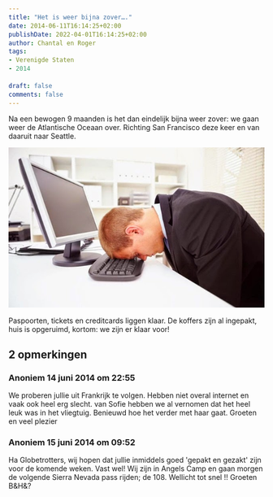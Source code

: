 ```yaml
---
title: "Het is weer bijna zover…."
date: 2014-06-11T16:14:25+02:00
publishDate: 2022-04-01T16:14:25+02:00
author: Chantal en Roger
tags:
- Verenigde Staten
- 2014

draft: false
comments: false
---
```


Na een bewogen 9 maanden is het dan eindelijk bijna weer zover: we gaan weer de Atlantische Oceaan over. Richting San Francisco deze keer en van daaruit naar Seattle.

![Moe](./images/tired-worker_alamy_2342181k.jpg)

Paspoorten, tickets en creditcards liggen klaar. De koffers zijn al ingepakt, huis is opgeruimd, kortom: we zijn er klaar voor!

## 2 opmerkingen

### Anoniem 14 juni 2014 om 22:55

We proberen jullie uit Frankrijk te volgen. Hebben niet overal internet en vaak ook heel erg slecht. van Sofie hebben we al vernomen dat het heel leuk was in het vliegtuig. Benieuwd hoe het verder met haar gaat.
Groeten en veel plezier

### Anoniem 15 juni 2014 om 09:52

Ha Globetrotters, wij hopen dat jullie inmiddels goed 'gepakt en gezakt' zijn voor de komende weken. Vast wel! Wij zijn in Angels Camp en gaan morgen de volgende Sierra Nevada pass rijden; de 108. Wellicht tot snel !! Groeten B&H&?
